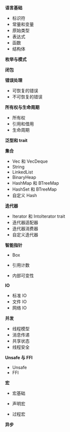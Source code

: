 **语言基础**

-   标识符
-   常量和变量
-   原始类型
-   表达式
-   函数
-   结构体

**枚举与模式**

**闭包**

**错误处理**

-   可恢复的错误
-   不可恢复的错误

**所有权与生命周期**

-   所有权
-   引用和借用
-   生命周期

**泛型和 trait**

**集合**

-   Vec 和 VecDeque
-   String
-   LinkedList
-   BinaryHeap
-   HashMap 和 BTreeMap
-   HashSet 和 BTreeMap
-   自定义 Hash

**迭代器**

-   Iterator 和 IntoIterator trait
-   迭代器适配器
-   迭代器消费器
-   自定义迭代器

**智能指针**

-   Box

-   引用计数
-   内部可变性

**IO**

-   标准 IO
-   文件 IO
-   网络 IO

**并发**

-   线程模型
-   消息传递
-   共享状态
-   线程安全

**Unsafe 与 FFI**

-   Unsafe
-   FFI

**宏**

-   宏基础

-   声明宏
-   过程宏

**异步**